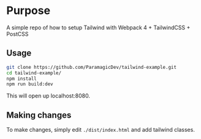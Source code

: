 # Purpose

A simple repo of how to setup Tailwind with Webpack 4 + TailwindCSS + PostCSS

## Usage

```bash
git clone https://github.com/ParamagicDev/tailwind-example.git
cd tailwind-example/
npm install
npm run build:dev
```

This will open up localhost:8080.

## Making changes

To make changes, simply edit `./dist/index.html` and add tailwind classes.
